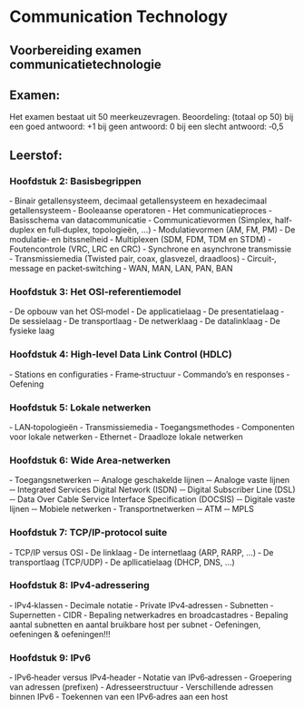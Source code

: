 # Communication Technology

## Voorbereiding examen communicatietechnologie

## Examen:

Het examen bestaat uit 50 meerkeuzevragen.
Beoordeling: (totaal op 50)
bij een goed antwoord: +1
bij geen antwoord: 0
bij een slecht antwoord: ‐0,5

## Leerstof:

### Hoofdstuk 2: Basisbegrippen

‐ Binair getallensysteem, decimaal getallensysteem en hexadecimaal getallensysteem
‐ Booleaanse operatoren
‐ Het communicatieproces
‐ Basisschema van datacommunicatie
‐ Communicatievormen (Simplex, half‐duplex en full‐duplex, topologieën, …)
‐ Modulatievormen (AM, FM, PM)
‐ De modulatie‐ en bitssnelheid
‐ Multiplexen (SDM, FDM, TDM en STDM)
‐ Foutencontrole (VRC, LRC en CRC)
‐ Synchrone en asynchrone transmissie
‐ Transmissiemedia (Twisted pair, coax, glasvezel, draadloos)
‐ Circuit‐, message en packet‐switching
‐ WAN, MAN, LAN, PAN, BAN

### Hoofdstuk 3: Het OSI‐referentiemodel

‐ De opbouw van het OSI‐model
‐ De applicatielaag
‐ De presentatielaag
‐ De sessielaag
‐ De transportlaag
‐ De netwerklaag
‐ De datalinklaag
‐ De fysieke laag

### Hoofdstuk 4: High‐level Data Link Control (HDLC)

‐ Stations en configuraties
‐ Frame‐structuur
‐ Commando’s en responses
‐ Oefening

### Hoofdstuk 5: Lokale netwerken

‐ LAN‐topologieën
‐ Transmissiemedia
‐ Toegangsmethodes
‐ Componenten voor lokale netwerken
‐ Ethernet
‐ Draadloze lokale netwerken

### Hoofdstuk 6: Wide Area‐netwerken

‐ Toegangsnetwerken
‐‐ Analoge geschakelde lijnen
‐‐ Analoge vaste lijnen
‐‐ Integrated Services Digital Network (ISDN)
‐‐ Digital Subscriber Line (DSL)
‐‐ Data Over Cable Service Interface Specification (DOCSIS)
‐‐ Digitale vaste lijnen
‐‐ Mobiele netwerken
‐ Transportnetwerken
‐‐ ATM
‐‐ MPLS

### Hoofdstuk 7: TCP/IP‐protocol suite

‐ TCP/IP versus OSI
‐ De linklaag
‐ De internetlaag (ARP, RARP, …)
‐ De transportlaag (TCP/UDP)
‐ De apllicatielaag (DHCP, DNS, …)

### Hoofdstuk 8: IPv4‐adressering

‐ IPv4‐klassen
‐ Decimale notatie
‐ Private IPv4‐adressen
‐ Subnetten
‐ Supernetten
‐ CIDR
‐ Bepaling netwerkadres en broadcastadres
‐ Bepaling aantal subnetten en aantal bruikbare host per subnet
‐ Oefeningen, oefeningen & oefeningen!!!

### Hoofdstuk 9: IPv6

‐ IPv6‐header versus IPv4‐header
‐ Notatie van IPv6‐adressen
‐ Groepering van adressen (prefixen)
‐ Adresseerstructuur
‐ Verschillende adressen binnen IPv6
‐ Toekennen van een IPv6‐adres aan een host
